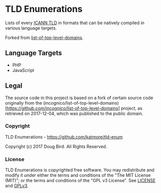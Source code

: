 # TLD Enumerations

Lists of every [ICANN TLD](https://www.icann.org/resources/pages/tlds-2012-02-25-en) in formats that can be natively compiled in various language targets.

Forked from [list-of-top-level-domains](https://github.com/incognico/list-of-top-level-domains).

## Language Targets
 * PHP
 * JavaScript

## Legal
The source code in this project is based on a fork of certain source code originally from the (incognico/list-of-top-level-domains)[https://github.com/incognico/list-of-top-level-domains] project, as retrieved on 2017-12-04, which was published to the public domain.

### Copyright
TLD Enumerations - https://github.com/katmore/tld-enum

Copyright (c) 2017 Doug Bird. All Rights Reserved.

### License
TLD Enumerations is copyrighted free software.
You may redistribute and modify it under either the terms and conditions of the
"The MIT License (MIT)"; or the terms and conditions of the "GPL v3 License".
See [LICENSE](https://github.com/katmore/tld-enum/blob/master/LICENSE) and [GPLv3](https://github.com/katmore/tld-enum/blob/master/GPLv3).
